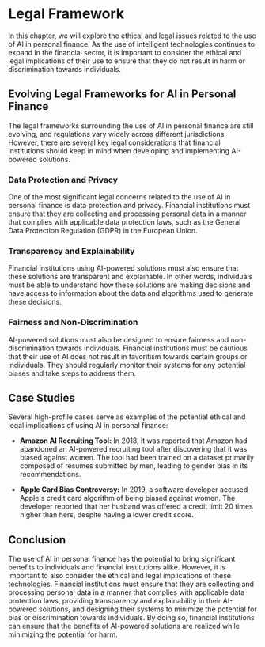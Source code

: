 Legal Framework
======================================================================================

In this chapter, we will explore the ethical and legal issues related to the use of AI in personal finance. As the use of intelligent technologies continues to expand in the financial sector, it is important to consider the ethical and legal implications of their use to ensure that they do not result in harm or discrimination towards individuals.

Evolving Legal Frameworks for AI in Personal Finance
----------------------------------------------------

The legal frameworks surrounding the use of AI in personal finance are still evolving, and regulations vary widely across different jurisdictions. However, there are several key legal considerations that financial institutions should keep in mind when developing and implementing AI-powered solutions.

### Data Protection and Privacy

One of the most significant legal concerns related to the use of AI in personal finance is data protection and privacy. Financial institutions must ensure that they are collecting and processing personal data in a manner that complies with applicable data protection laws, such as the General Data Protection Regulation (GDPR) in the European Union.

### Transparency and Explainability

Financial institutions using AI-powered solutions must also ensure that these solutions are transparent and explainable. In other words, individuals must be able to understand how these solutions are making decisions and have access to information about the data and algorithms used to generate these decisions.

### Fairness and Non-Discrimination

AI-powered solutions must also be designed to ensure fairness and non-discrimination towards individuals. Financial institutions must be cautious that their use of AI does not result in favoritism towards certain groups or individuals. They should regularly monitor their systems for any potential biases and take steps to address them.

Case Studies
------------

Several high-profile cases serve as examples of the potential ethical and legal implications of using AI in personal finance:

* **Amazon AI Recruiting Tool:** In 2018, it was reported that Amazon had abandoned an AI-powered recruiting tool after discovering that it was biased against women. The tool had been trained on a dataset primarily composed of resumes submitted by men, leading to gender bias in its recommendations.

* **Apple Card Bias Controversy:** In 2019, a software developer accused Apple's credit card algorithm of being biased against women. The developer reported that her husband was offered a credit limit 20 times higher than hers, despite having a lower credit score.

Conclusion
----------

The use of AI in personal finance has the potential to bring significant benefits to individuals and financial institutions alike. However, it is important to also consider the ethical and legal implications of these technologies. Financial institutions must ensure that they are collecting and processing personal data in a manner that complies with applicable data protection laws, providing transparency and explainability in their AI-powered solutions, and designing their systems to minimize the potential for bias or discrimination towards individuals. By doing so, financial institutions can ensure that the benefits of AI-powered solutions are realized while minimizing the potential for harm.
